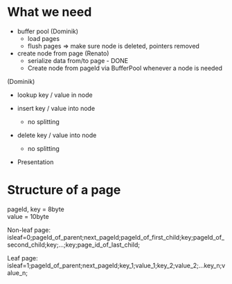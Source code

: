 # What we need
- buffer pool (Dominik)
  - load pages
  - flush pages => make sure node is deleted, pointers removed
- create node from page (Renato)
  + serialize data from/to page - DONE
  + Create node from pageId via BufferPool whenever a node is needed

(Dominik)
- lookup key / value in node
- insert key / value into node
  - no splitting
- delete key / value into node
  - no splitting

- Presentation




# Structure of a page  

pageId, key = 8byte  
value = 10byte  

Non-leaf page:  
isleaf=0;pageId_of_parent;next_pageId;pageId_of_first_child;key;pageId_of_second_child;key;...;key;page_id_of_last_child;

Leaf page:
isleaf=1;pageId_of_parent;next_pageId;key_1;value_1;key_2;value_2;...key_n;value_n;
